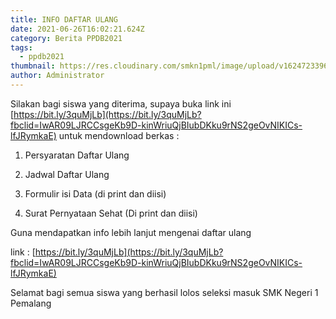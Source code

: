 ```yaml
---
title: INFO DAFTAR ULANG
date: 2021-06-26T16:02:21.624Z
category: Berita PPDB2021
tags:
  - ppdb2021
thumbnail: https://res.cloudinary.com/smkn1pml/image/upload/v1624723396/Screenshot_from_2021-06-26_22-48-13_zctsao.png
author: Administrator
---
```

Silakan bagi siswa yang diterima, supaya buka link ini [https://bit.ly/3quMjLb](https://bit.ly/3quMjLb?fbclid=IwAR09LJRCCsgeKb9D-kinWriuQjBIubDKku9rNS2geOvNIKICs-lfJRymkaE) untuk mendownload berkas :



1. Persyaratan Daftar Ulang

2. Jadwal Daftar Ulang

3. Formulir isi Data (di print dan diisi)

4. Surat Pernyataan Sehat (Di print dan diisi)

Guna mendapatkan info lebih lanjut mengenai daftar ulang



link : [https://bit.ly/3quMjLb](https://bit.ly/3quMjLb?fbclid=IwAR09LJRCCsgeKb9D-kinWriuQjBIubDKku9rNS2geOvNIKICs-lfJRymkaE)



Selamat bagi semua siswa yang berhasil lolos seleksi masuk SMK Negeri 1 Pemalang